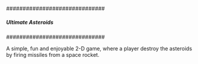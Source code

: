 ##############################
##### Ultimate Asteroids #####
##############################

A simple, fun and enjoyable 2-D game, where a player destroy the asteroids 
by firing missiles from a space rocket.



